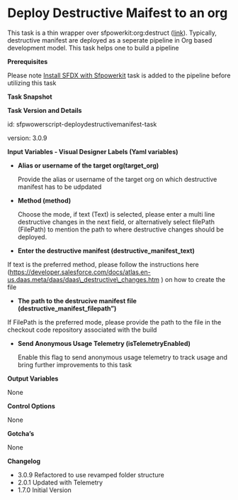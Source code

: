 # Deploy Destructive Maifest to an org

This task is a thin wrapper over sfpowerkit:org:destruct \([link](https://github.com/Accenture/sfpowerkit)\). Typically, destructive manifest are deployed as a seperate pipeline in Org based development model. This task helps one to build a pipeline

**Prerequisites**

Please note [Install SFDX with Sfpowerkit](../utility-tasks/install-sfdx-cli-with-sfpowerkit.md) task is added to the pipeline before utilizing this task

**Task Snapshot**

**Task Version and Details**

id: sfpwowerscript-deploydestructivemanifest-task

version: 3.0.9

**Input Variables  - Visual Designer Labels \(Yaml variables\)**

* **Alias or username of the target org\(target\_org\)**

  Provide the alias or username of the target org  on which destructive manifest has to be udpdated

* **Method \(method\)**

  Choose the mode, if text \(Text\) is selected, please enter a multi line destructive changes in the next field, or alternatively select filePath \(FilePath\) to mention the path to where destructive changes should be deployed.

* **Enter the destructive manifest \(destructive\_manifest\_text\)**

If text is the preferred method, please follow the instructions here \(https://developer.salesforce.com/docs/atlas.en-us.daas.meta/daas/daas\_destructive\_changes.htm \) on how to create the file

* **The path to the destrucive manifest file \(destructive\_manifest\_filepath”\)**

If FilePath is the preferred mode, please provide the path to the file in the checkout code repository associated with the build

* **Send Anonymous Usage Telemetry \(isTelemetryEnabled\)**

  Enable this flag to send anonymous usage telemetry to track usage and bring further improvements to this task

**Output Variables**

None

**Control Options**

None

**Gotcha’s**

None

**Changelog**

* 3.0.9 Refactored to use revamped folder structure
* 2.0.1 Updated with Telemetry
* 1.7.0 Initial Version

